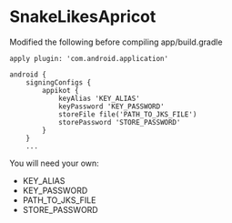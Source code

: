 # SnakeLikesApricot

Modified the following before compiling
app/build.gradle
```
apply plugin: 'com.android.application'

android {
    signingConfigs {
        appikot {
            keyAlias 'KEY_ALIAS'
            keyPassword 'KEY_PASSWORD'
            storeFile file('PATH_TO_JKS_FILE')
            storePassword 'STORE_PASSWORD'
        }
    }
    ...
```

You will need your own:
* KEY_ALIAS
* KEY_PASSWORD
* PATH_TO_JKS_FILE
* STORE_PASSWORD
